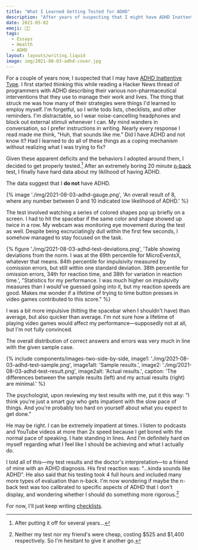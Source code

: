 ```yaml
---
title: "What I Learned Getting Tested for ADHD"
description: "After years of suspecting that I might have ADHD Inattentive Type, I finally got psychological testing. The results surprised me!"
date: 2021-05-02
emoji: 😵‍💫
tags:
  - Essays
  - Health
  - ADHD
layout: layouts/writing.liquid
image: img/2021-08-03-adhd-cover.jpg
---
```


For a couple of years now, I suspected that I may have [ADHD Inattentive Type](https://en.wikipedia.org/wiki/Attention_deficit_hyperactivity_disorder_predominantly_inattentive). I first started thinking this while reading a Hacker News thread of programmers with ADHD describing their various non-pharmaceutical interventions that they use to manage their work and lives. The thing that struck me was how many of their strategies were things I'd learned to employ myself. I'm forgetful, so I write todo lists, checklists, and other reminders. I'm distractable, so I wear noise-cancelling headphones and block out external stimuli whenever I can. My mind wanders in conversation, so I prefer instructions in writing. Nearly every response I read made me think, "Huh, that sounds like me." Did I have ADHD and not know it? Had I learned to do all of these things as a coping mechanism without realizing what I was trying to fix?

Given these apparent deficits and the behaviors I adopted around them, I decided to get properly tested.[^1] After an extremely boring 20 minute [n-back](https://en.wikipedia.org/wiki/N-back) test, I finally have hard data about my liklihood of having ADHD.

The data suggest that I **do not** have ADHD.

{% image './img/2021-08-03-adhd-gauge.png', 'An overall result of 8, where any number between 0 and 10 indicated low likelihood of ADHD.' %}

The test involved watching a series of colored shapes pop up briefly on a screen. I had to hit the spacebar if the same color and shape showed up twice in a row. My webcam was monitoring eye movement during the test as well. Despite being excruciatingly dull within the first few seconds, I somehow managed to stay focused on the task.

{% figure './img/2021-08-03-adhd-test-deviations.png', 'Table showing deviations from the norm. I was at the 69th percentile for MicroEventsX, whatever that means. 84th percentile for impulsivity measured by comission errors, but still within one standard deviation. 38th percentile for omission errors, 34th for reaction time, and 38th for variation in reaction time.', "Statistics for my performance. I was much higher on impulsivity measures than I would've guessed going into it, but my reaction speeds are good. Makes me wonder if a lifetime of trying to time button presses in video games contributed to this score." %}

I was a bit more impulsive (hitting the spacebar when I shouldn't have) than average, but also quicker than average. I'm not sure how a lifetime of playing video games would affect my performance—supposedly not at all, but I'm not fully convinced.

The overall distribution of correct answers and errors was very much in line with the given sample case.

{% include components/images-two-side-by-side,
  image1: './img/2021-08-03-adhd-test-sample.png',
  image1alt: 'Sample results.',
  image2: './img/2021-08-03-adhd-test-result.png',
  image2alt: 'Actual results.',
  caption: 'The differences between the sample results (left) and my actual results (right) are minimal.'
%}

The psychologist, upon reviewing my test results with me, put it this way: "I think you're just a smart guy who gets impatient with the slow pace of things. And you're probably too hard on yourself about what you expect to get done."

He may be right. I can be extremely impatient at times. I listen to podcasts and YouTube videos at more than 2x speed because I get bored with the normal pace of speaking. I hate standing in lines. And I'm definitely hard on myself regarding what I feel like I should be achieving and what I actually do.

I told all of this—my test results and the doctor's interpretation—to a friend of mine with an ADHD diagnosis. His first reaction was: "...kinda sounds like ADHD". He also said that his testing took 4 full hours and included many more types of evaluation than n-back. I'm now wondering if maybe the n-back test was too calibrated to specific aspects of ADHD that I don't display, and wondering whether I should do something more rigorous.[^2]

For now, I'll just keep writing [checklists](https://amzn.to/3ysvu74).

[^1]: After putting it off for several years...

[^2]: Neither my test nor my friend's were cheap, costing $525 and $1,400 respectively. So I'm hesitant to give it another go.